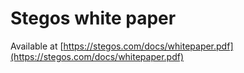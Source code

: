# Stegos white paper

Available at [https://stegos.com/docs/whitepaper.pdf](https://stegos.com/docs/whitepaper.pdf)
